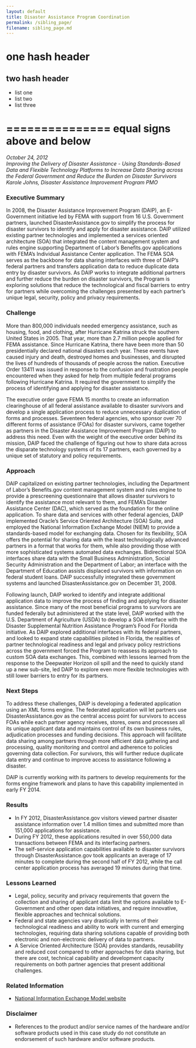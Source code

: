 ```yaml
---
layout: default
title: Disaster Assistance Program Coordination
permalink: /sibling_page/
filename: sibling_page.md
---
```


# one hash header
## two hash header

- list one
- list two
- list three

===============
equal signs above and below
===============

*October 24, 2012    
Improving the Delivery of Disaster Assistance - Using Standards-Based Data and Flexible Technology Platforms to Increase Data Sharing across the Federal Government and Reduce the Burden on Disaster Survivors  
Karole Johns, Disaster Assistance Improvement Program PMO*  

### Executive Summary

In 2008, the Disaster Assistance Improvement Program (DAIP), an E-Government initiative led by FEMA with support from 16 U.S. Government partners, launched DisasterAssistance.gov to simplify the process for disaster survivors to identify and apply for disaster assistance.  DAIP utilized existing partner technologies and implemented a services oriented architecture (SOA) that integrated the content management system and rules engine supporting Department of Labor’s Benefits.gov applications with FEMA’s Individual Assistance Center application.  The FEMA SOA serves as the backbone for data sharing interfaces with three of DAIP’s federal partners and transfers application data to reduce duplicate data entry by disaster survivors.  As DAIP works to integrate additional partners and further reduce the burden on disaster survivors, the Program is exploring solutions that reduce the technological and fiscal barriers to entry for partners while overcoming the challenges presented by each partner’s unique legal, security, policy and privacy requirements.

### Challenge
More than 800,000 individuals needed emergency assistance, such as housing, food, and clothing, after Hurricane Katrina struck the southern United States in 2005. That year, more than 2.7 million people applied for FEMA assistance. Since Hurricane Katrina, there have been more than 50 presidentially declared national disasters each year. These events have caused injury and death, destroyed homes and businesses, and disrupted the lives of hundreds of thousands of people across the nation. Executive Order 13411 was issued in response to the confusion and frustration people encountered when they asked for help from multiple federal programs following Hurricane Katrina. It required the government to simplify the process of identifying and applying for disaster assistance.

The executive order gave FEMA 15 months to create an information clearinghouse of all federal assistance available to disaster survivors and develop a single application process to reduce unnecessary duplication of forms and processes. Seventeen federal agencies, who sponsor over 70 different forms of assistance (FOAs) for disaster survivors, came together as partners in the Disaster Assistance Improvement Program (DAIP) to address this need.  Even with the weight of the executive order behind its mission, DAIP faced the challenge of figuring out how to share data across the disparate technology systems of its 17 partners, each governed by a unique set of statutory and policy requirements.

### Approach
DAIP capitalized on existing partner technologies, including the Department of Labor’s Benefits.gov content management system and rules engine to provide a prescreening questionnaire that allows disaster survivors to identify the assistance most relevant to them, and FEMA’s Disaster Assistance Center (DAC), which served as the foundation for the online application.  To share data and services with other federal agencies, DAIP implemented Oracle’s Service Oriented Architecture (SOA) Suite, and employed the National Information Exchange Model (NIEM) to provide a standards-based model for exchanging data. Chosen for its flexibility, SOA offers the potential for sharing data with the least technologically advanced partners in a format that works for them, while also providing those with more sophisticated systems automated data exchanges. Bidirectional SOA interfaces share data with the Small Business Administration, Social Security Administration and the Department of Labor; an interface with the Department of Education assists displaced survivors with information on federal student loans.  DAIP successfully integrated these government systems and launched DisasterAssistance.gov on December 31, 2008.


Following launch, DAIP worked to identify and integrate additional application data to improve the process of finding and applying for disaster assistance.  Since many of the most beneficial programs to survivors are funded federally but administered at the state level, DAIP worked with the U.S. Department of Agriculture (USDA) to develop a SOA interface with the Disaster Supplemental Nutrition Assistance Program’s Food For Florida initiative.  As DAIP explored additional interfaces with its federal partners, and looked to expand state capabilities piloted in Florida, the realities of partner technological readiness and legal and privacy policy restrictions across the government forced the Program to reassess its approach to custom SOA data exchanges.  This, combined with lessons learned from the response to the Deepwater Horizon oil spill and the need to quickly stand up a new sub-site, led DAIP to explore even more flexible technologies with still lower barriers to entry for its partners.  


### Next Steps 
To address these challenges, DAIP is developing a federated application using an XML forms engine.  The federated application will let partners use DisasterAssistance.gov as the central access point for survivors to access FOAs while each partner agency receives, stores, owns and processes all its unique applicant data and maintains control of its own business rules, adjudication processes and funding decisions.  This approach will facilitate data sharing among partners through more efficient data gathering and processing, quality monitoring and control and adherence to policies governing data collection. For survivors, this will further reduce duplicate data entry and continue to improve access to assistance following a disaster.

DAIP is currently working with its partners to develop requirements for the forms engine framework and plans to have this capability implemented in early FY 2014.

### Results
* In FY 2012, DisasterAssistance.gov visitors viewed partner disaster assistance information over 1.4 million times and submitted more than 151,000 applications for assistance.  
* During FY 2012, these applications resulted in over 550,000 data transactions between FEMA and its interfacing partners.  
* The self-service application capabilities available to disaster survivors through DisasterAssistance.gov took applicants an average of 17 minutes to complete during the second half of FY 2012, while the call center application process has averaged 19 minutes during that time.

### Lessons Learned
* Legal, policy, security and privacy requirements that govern the collection and sharing of applicant data limit the options available to E-Government and other open data initiatives, and require innovative, flexible approaches and technical solutions.
* Federal and state agencies vary drastically in terms of their technological readiness and ability to work with current and emerging technologies, requiring data sharing solutions capable of providing both electronic and non-electronic delivery of data to partners. 
* A Service Oriented Architecture (SOA) provides standards, reusability and reduced cost compared to other approaches for data sharing, but there are cost, technical capability and development capacity requirements on both partner agencies that present additional challenges. 

### Related Information
* [National Information Exchange Model website](https://www.niem.gov/aboutniem/Pages/niem.aspx)

### Disclaimer
* References to the product and/or service names of the hardware and/or software products used in this case study do not constitute an endorsement of such hardware and/or software products.



